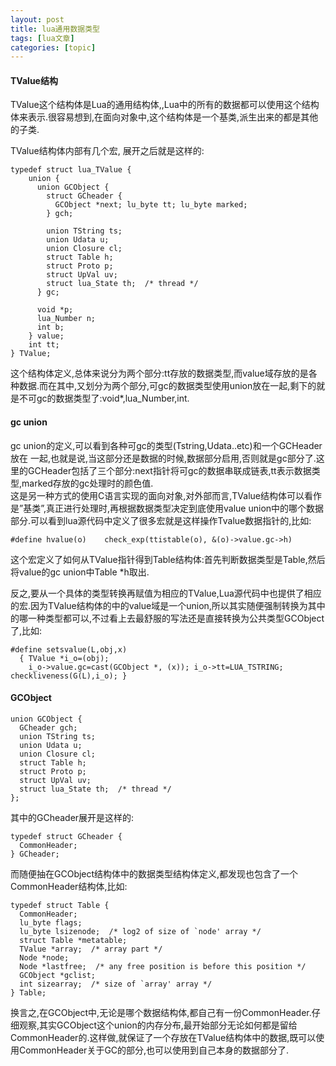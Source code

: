 ```yaml
---
layout: post
title: lua通用数据类型 
tags: [lua文章]
categories: [topic]
---
```

#### TValue结构

TValue这个结构体是Lua的通用结构体,,Lua中的所有的数据都可以使用这个结构体来表示.很容易想到,在面向对象中,这个结构体是一个基类,派生出来的都是其他的子类.

TValue结构体内部有几个宏, 展开之后就是这样的:

    
    
    typedef struct lua_TValue {
        union {
          union GCObject {
            struct GCheader {
              GCObject *next; lu_byte tt; lu_byte marked;
            } gch;
    
            union TString ts;
            union Udata u;
            union Closure cl;
            struct Table h;
            struct Proto p;
            struct UpVal uv;
            struct lua_State th;  /* thread */
          } gc;
    
          void *p;
          lua_Number n;
          int b;
        } value;
        int tt;
    } TValue;
    

这个结构体定义,总体来说分为两个部分:tt存放的数据类型,而value域存放的是各种数据.而在其中,又划分为两个部分,可gc的数据类型使用union放在一起,剩下的就是不可gc的数据类型了:void*,lua_Number,int.

#### gc union

gc union的定义,可以看到各种可gc的类型(Tstring,Udata..etc)和一个GCHeader放在
一起,也就是说,当这部分还是数据的时候,数据部分启用,否则就是gc部分了.这里的GCHeader包括了三个部分:next指针将可gc的数据串联成链表,tt表示数据类型,marked存放的gc处理时的颜色值.  
这是另一种方式的使用C语言实现的面向对象,对外部而言,TValue结构体可以看作是”基类”,真正进行处理时,再根据数据类型决定到底使用value
union中的哪个数据部分.可以看到lua源代码中定义了很多宏就是这样操作Tvalue数据指针的,比如:

    
    
    #define hvalue(o)    check_exp(ttistable(o), &(o)->value.gc->h)
    

这个宏定义了如何从TValue指针得到Table结构体:首先判断数据类型是Table,然后将value的gc union中Table *h取出.

反之,要从一个具体的类型转换再赋值为相应的TValue,Lua源代码中也提供了相应的宏.因为TValue结构体的中的value域是一个union,所以其实随便强制转换为其中的哪一种类型都可以,不过看上去最舒服的写法还是直接转换为公共类型GCObject了,比如:

    
    
    #define setsvalue(L,obj,x) 
      { TValue *i_o=(obj); 
        i_o->value.gc=cast(GCObject *, (x)); i_o->tt=LUA_TSTRING; 
    checkliveness(G(L),i_o); }
    

#### GCObject

    
    
    union GCObject {
      GCheader gch;
      union TString ts;
      union Udata u;
      union Closure cl;
      struct Table h;
      struct Proto p;
      struct UpVal uv;
      struct lua_State th;  /* thread */
    };
    

其中的GCheader展开是这样的:

    
    
    typedef struct GCheader {
      CommonHeader;
    } GCheader;
    

而随便抽在GCObject结构体中的数据类型结构体定义,都发现也包含了一个CommonHeader结构体,比如:

    
    
    typedef struct Table {
      CommonHeader;
      lu_byte flags;
      lu_byte lsizenode;  /* log2 of size of `node' array */
      struct Table *metatable;
      TValue *array;  /* array part */
      Node *node;
      Node *lastfree;  /* any free position is before this position */
      GCObject *gclist;
      int sizearray;  /* size of `array' array */
    } Table;
    

换言之,在GCObject中,无论是哪个数据结构体,都自己有一份CommonHeader.仔细观察,其实GCObject这个union的内存分布,最开始部分无论如何都是留给CommonHeader的.这样做,就保证了一个存放在TValue结构体中的数据,既可以使用CommonHeader关于GC的部分,也可以使用到自己本身的数据部分了.